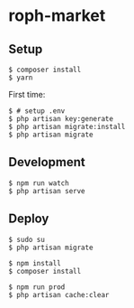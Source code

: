 # roph-market

## Setup

```
$ composer install
$ yarn
```

First time:

```
$ # setup .env
$ php artisan key:generate
$ php artisan migrate:install
$ php artisan migrate
```

## Development

```
$ npm run watch
$ php artisan serve
```

## Deploy

```
$ sudo su
$ php artisan migrate

$ npm install
$ composer install

$ npm run prod
$ php artisan cache:clear
```